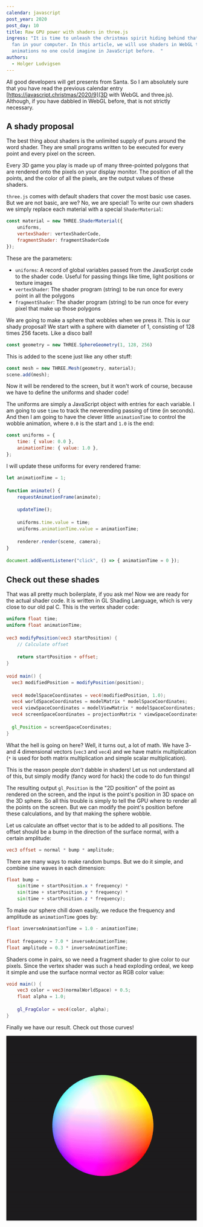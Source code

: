 ```yaml
---
calendar: javascript
post_year: 2020
post_day: 10
title: Raw GPU power with shaders in three.js
ingress: "It is time to unleash the christmas spirit hiding behind that noisy
  fan in your computer. In this article, we will use shaders in WebGL to make
  animations no one could imagine in JavaScript before.  "
authors:
  - Holger Ludvigsen
---
```

All good developers will get presents from Santa. So I am absolutely sure that you have read the previous calendar entry [https://javascript.christmas/2020/9](3D with WebGL and three.js). Although, if you have dabbled in WebGL before, that is not strictly necessary.

## A shady proposal

The best thing about shaders is the unlimited supply of puns around the word shader. They are small programs written to be executed for every point and every pixel on the screen. 

Every 3D game you play is made up of many three-pointed polygons that are rendered onto the pixels on your display monitor. The position of all the points, and the color of all the pixels, are the output values of these shaders.

`three.js` comes with default shaders that cover the most basic use cases. But we are not basic, are we? No, we are special! To write our own shaders we simply replace each material with a special `ShaderMaterial`:

```javascript
const material = new THREE.ShaderMaterial({
    uniforms,
    vertexShader: vertexShaderCode,
    fragmentShader: fragmentShaderCode
});
```

These are the parameters:

- `uniforms`: A record of global variables passed from the JavaScript code to the shader code. Useful for passing things like time, light positions or texture images
- `vertexShader`: The shader program (string) to be run once for every point in all the polygons
- `fragmentShader`: The shader program (string) to be run once for every pixel that make up those polygons

We are going to make a sphere that wobbles when we press it. This is our shady proposal! We start with a sphere with diameter of 1, consisting of 128 times 256 facets. Like a disco ball!

```javascript
const geometry = new THREE.SphereGeometry(1, 128, 256)
```

This is added to the scene just like any other stuff:

```javascript
const mesh = new THREE.Mesh(geometry, material);
scene.add(mesh);
```

Now it will be rendered to the screen, but it won't work of course, because we have to define the uniforms and shader code!

The uniforms are simply a JavaScript object with entries for each variable. I am going to use `time` to track the neverending passing of time (in seconds). And then I am going to have the clever little `animationTime` to control the wobble animation, where `0.0` is the start and `1.0` is the end:

```javascript
const uniforms = {
    time: { value: 0.0 },
    animationTime: { value: 1.0 },
};
```

I will update these uniforms for every rendered frame:

```javascript
let animationTime = 1;

function animate() {
    requestAnimationFrame(animate);

    updateTime();
    
    uniforms.time.value = time;
    uniforms.animationTime.value = animationTime;

    renderer.render(scene, camera);
}

document.addEventListener("click", () => { animationTime = 0 }); 
```

## Check out these shades

That was all pretty much boilerplate, if you ask me! Now we are ready for the actual shader code. It is written in GL Shading Language, which is very close to our old pal C. This is the vertex shader code:

```glsl
uniform float time;
uniform float animationTime;

vec3 modifyPosition(vec3 startPosition) {
    // Calculate offset

    return startPosition + offset;
}

void main() {
  vec3 modifiedPosition = modifyPosition(position);

  vec4 modelSpaceCoordinates = vec4(modifiedPosition, 1.0);
  vec4 worldSpaceCoordinates = modelMatrix * modelSpaceCoordinates;
  vec4 viewSpaceCoordinates = modelViewMatrix * modelSpaceCoordinates;
  vec4 screenSpaceCoordinates = projectionMatrix * viewSpaceCoordinates;

  gl_Position = screenSpaceCoordinates;
}
```

What the hell is going on here? Well, it turns out, a lot of math. We have 3- and 4 dimensional vectors (`vec3` and `vec4`) and we have matrix multiplication (`*` is used for both matrix multiplication and simple scalar multiplication).

This is the reason people _don't_ dabble in shaders! Let us not understand all of this, but simply modify (fancy word for hack) the code to do fun things!

The resulting output `gl_Position` is the "2D position" of the point as rendered on the screen, and the input is the point's position in 3D space on the 3D sphere. So all this trouble is simply to tell the GPU where to render all the points on the screen. But we can modify the point's position before these calculations, and by that making the sphere wobble.

Let us calculate an offset vector that is to be added to all positions. The offset should be a bump in the direction of the surface normal, with a certain amplitude:

```glsl
vec3 offset = normal * bump * amplitude;
```

There are many ways to make random bumps. But we do it simple, and combine sine waves in each dimension:

```glsl
float bump = 
    sin(time + startPosition.x * frequency) *
    sin(time + startPosition.y * frequency) *
    sin(time + startPosition.z * frequency);
```

To make our sphere chill down easily, we reduce the frequency and amplitude as `animationTime` goes by:


```glsl
float inverseAnimationTime = 1.0 - animationTime;

float frequency = 7.0 * inverseAnimationTime;
float amplitude = 0.3 * inverseAnimationTime;
```

Shaders come in pairs, so we need a fragment shader to give color to our pixels. Since the vertex shader was such a head exploding ordeal, we keep it simple and use the surface normal vector as RGB color value:

```glsl
void main() { 
    vec3 color = vec3(normalWorldSpace) + 0.5;
    float alpha = 1.0;

    gl_FragColor = vec4(color, alpha);
}
```

Finally we have our result. Check out those curves!

![gif-part2](https://raw.githubusercontent.com/bekk/webgl-christmas/master/misc/gif-part2.gif)